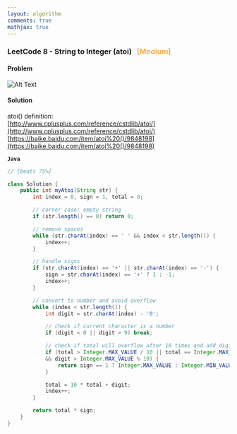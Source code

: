 ```yaml
---
layout: algorithm
comments: true
mathjax: true
---
```


### LeetCode 8 - String to Integer (atoi) &nbsp; <span style="color:#F0AD4E;">[Medium]</span>

#### Problem

![Alt Text]({{site.baseurl}}/algorithms/leetcode/images/leetcode8.png "LeetCode 8 - String to Integer (atoi)")


#### Solution

atoi() definition:<br>
[http://www.cplusplus.com/reference/cstdlib/atoi/](http://www.cplusplus.com/reference/cstdlib/atoi/)<br>
[https://baike.baidu.com/item/atoi%20()/9848198](https://baike.baidu.com/item/atoi%20()/9848198)<br>

**`Java`**
```Java
// [beats 75%]

class Solution {
    public int myAtoi(String str) {
        int index = 0, sign = 1, total = 0;

        // corner case: empty string
        if (str.length() == 0) return 0;

        // remove spaces
        while (str.charAt(index) == ' ' && index < str.length()) {
            index++;
        }

        // handle signs
        if (str.charAt(index) == '+' || str.charAt(index) == '-') {
            sign = str.charAt(index) == '+' ? 1 : -1;
            index++;
        }

        // convert to number and avoid overflow
        while (index < str.length()) {
            int digit = str.charAt(index) - '0';

            // check if current character is a number
            if (digit < 0 || digit > 9) break;

            // check if total will overflow after 10 times and add digit
            if (total > Integer.MAX_VALUE / 10 || total == Integer.MAX_VALUE / 10
            && digit > Integer.MAX_VALUE % 10) {
                return sign == 1 ? Integer.MAX_VALUE : Integer.MIN_VALUE;
            }

            total = 10 * total + digit;
            index++;
        }

        return total * sign;
    }
}
```

<br><br>
